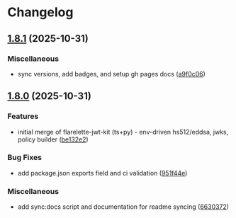 # Changelog

## [1.8.1](https://github.com/chrislyons-dev/flarelette-jwt-kit/compare/flarelette-jwt-v1.8.0...flarelette-jwt-v1.8.1) (2025-10-31)


### Miscellaneous

* sync versions, add badges, and setup gh pages docs ([a9f0c06](https://github.com/chrislyons-dev/flarelette-jwt-kit/commit/a9f0c063d23060b9131d136c8da711acde1a98ed))

## [1.8.0](https://github.com/chrislyons-dev/flarelette-jwt-kit/compare/flarelette-jwt-v1.7.0...flarelette-jwt-v1.8.0) (2025-10-31)

### Features

- initial merge of flarelette-jwt-kit (ts+py) - env-driven hs512/eddsa, jwks, policy builder ([be132e2](https://github.com/chrislyons-dev/flarelette-jwt-kit/commit/be132e2ac12a1460843a8a1739386c7905deaee1))

### Bug Fixes

- add package.json exports field and ci validation ([951f44e](https://github.com/chrislyons-dev/flarelette-jwt-kit/commit/951f44ee76d7c8caf0d53be732b56ed4b598297d))

### Miscellaneous

- add sync:docs script and documentation for readme syncing ([6630372](https://github.com/chrislyons-dev/flarelette-jwt-kit/commit/6630372a5ee5a42e193be5d7d688661f2cfefff2))
